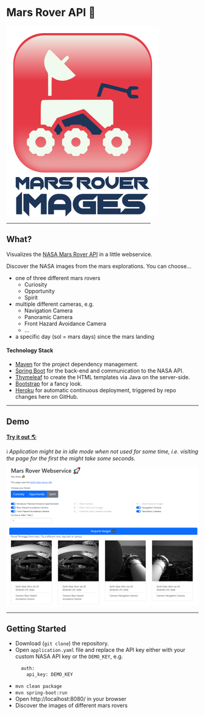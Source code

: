 # Mars Rover API 🚀

![](img/marsrover-icon.png)
<hr style="width:75%">

## What?
Visualizes the [NASA Mars Rover API](https://api.nasa.gov/) in a little webservice.

Discover the NASA images from the mars explorations. You can choose...
* one of three different mars rovers 
  * Curiosity
  * Opportunity 
  * Spirit
* multiple different cameras, e.g.
  * Navigation Camera
  * Panoramic Camera
  * Front Hazard Avoidance Camera
  * ...
* a specific day (sol = mars days) since the mars landing 

#### Technology Stack

* [Maven](https://maven.apache.org/) for the project dependency management.
* [Spring Boot](https://spring.io/projects/spring-boot) for the back-end and communication to the NASA API.
* [Thymeleaf](https://www.thymeleaf.org/) to create the HTML templates via Java on the server-side.
* [Bootstrap](https://getbootstrap.com/) for a fancy look.
* [Heroku](https://www.heroku.com/) for automatic continuous deployment, triggered by repo changes here on GitHub.

- - - - - - - - - - - - - -

## Demo
[**Try it out** 🌎](https://mars-rover-images-nasa.herokuapp.com/)

ℹ _Application might be in idle mode when not used for some time, i.e. visiting the page for the first the might take some seconds._

![](img/demo.png)


- - - - - - - - - - - - - -

## Getting Started

* Download (`git clone`) the repository.
* Open `application.yaml` file and replace the API key either with your custom NASA API key or the `DEMO_KEY`, e.g.
  ```
    auth:
      api_key: DEMO_KEY
  ```
* `mvn clean package`
* `mvn spring-boot:run` 
* Open http://localhost:8080/ in your browser
* Discover the images of different mars rovers
